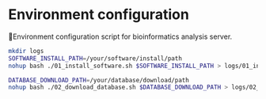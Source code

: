 # Environment configuration

📜Environment configuration script for bioinformatics analysis server.


```bash
mkdir logs
SOFTWARE_INSTALL_PATH=/your/software/install/path
nohup bash ./01_install_software.sh $SOFTWARE_INSTALL_PATH > logs/01_install_software.log &

DATABASE_DOWNLOAD_PATH=/your/database/download/path
nohup bash ./02_download_database.sh $DATABASE_DOWNLOAD_PATH > logs/02_download_database.log &
```